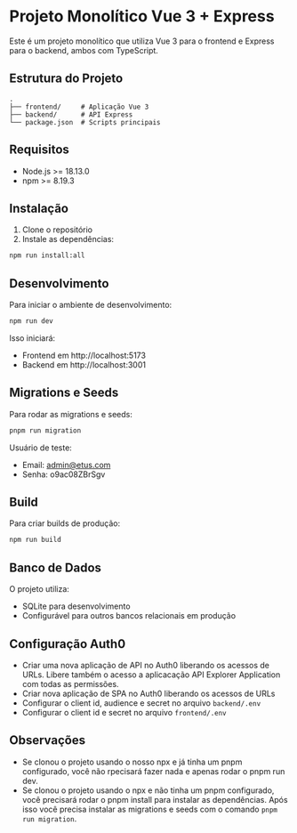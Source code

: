 # Projeto Monolítico Vue 3 + Express

Este é um projeto monolítico que utiliza Vue 3 para o frontend e Express para o backend, ambos com TypeScript.

## Estrutura do Projeto

```
.
├── frontend/     # Aplicação Vue 3
├── backend/      # API Express
└── package.json  # Scripts principais
```

## Requisitos

- Node.js >= 18.13.0
- npm >= 8.19.3

## Instalação

1. Clone o repositório
2. Instale as dependências:
```bash
npm run install:all
```

## Desenvolvimento

Para iniciar o ambiente de desenvolvimento:

```bash
npm run dev
```

Isso iniciará:
- Frontend em http://localhost:5173
- Backend em http://localhost:3001


## Migrations e Seeds

Para rodar as migrations e seeds:

```bash
pnpm run migration
```
Usuário de teste:
- Email: admin@etus.com
- Senha: o9ac08ZBrSgv


## Build

Para criar builds de produção:

```bash
npm run build
```

## Banco de Dados

O projeto utiliza:
- SQLite para desenvolvimento
- Configurável para outros bancos relacionais em produção

## Configuração Auth0

- Criar uma nova aplicação de API no Auth0 liberando os acessos de URLs. Libere também o acesso a aplicacação API Explorer Application com todas as permissões.
- Criar nova aplicação de SPA no Auth0 liberando os acessos de URLs
- Configurar o client id, audience e secret no arquivo `backend/.env`
- Configurar o client id e secret no arquivo `frontend/.env`


## Observações

- Se clonou o projeto usando o nosso npx e já tinha um pnpm configurado, você não rpecisará fazer nada e apenas rodar o pnpm run dev.
- Se clonou o projeto usando o npx e não tinha um pnpm configurado, você precisará rodar o pnpm install para instalar as dependências. Após isso você precisa instalar as migrations e seeds com o comando `pnpm run migration`.
